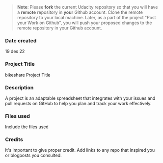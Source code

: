 >**Note**: Please **fork** the current Udacity repository so that you will have a **remote** repository in **your** Github account. Clone the remote repository to your local machine. Later, as a part of the project "Post your Work on Github", you will push your proposed changes to the remote repository in your Github account.

### Date created
19 des 22

### Project Title

bikeshare Project Title

### Description
A project is an adaptable spreadsheet that integrates with your issues and pull requests on GitHub to help you plan and track your work effectively. 

### Files used
Include the files used

### Credits
It's important to give proper credit. Add links to any repo that inspired you or blogposts you consulted.


